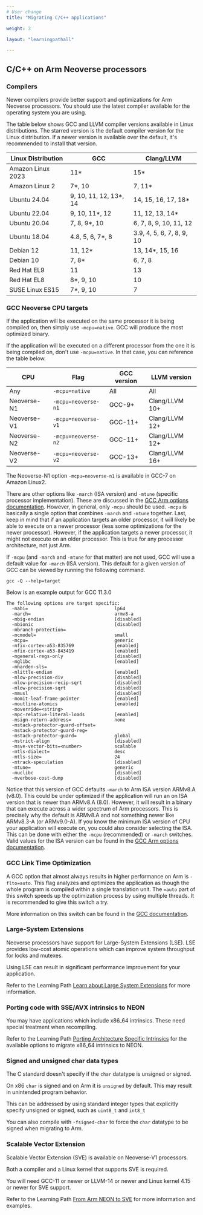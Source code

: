```yaml
---
# User change
title: "Migrating C/C++ applications"

weight: 3

layout: "learningpathall"

---
```


## C/C++ on Arm Neoverse processors

### Compilers

Newer compilers provide better support and optimizations for Arm Neoverse processors. You should use the latest compiler available for the operating system you are using.

The table below shows GCC and LLVM compiler versions available in Linux distributions. The starred version is the default compiler version for the Linux distribution. If a newer version is available over the default, it's recommended to install that version.

Linux Distribution      | GCC                  | Clang/LLVM
------------------------|----------------------|-------------
Amazon Linux 2023       | 11*                  | 15*
Amazon Linux 2          | 7*, 10               | 7, 11*
Ubuntu 24.04		| 9, 10, 11, 12, 13*, 14 | 14, 15, 16, 17, 18*	
Ubuntu 22.04            | 9, 10, 11*, 12       | 11, 12, 13, 14*
Ubuntu 20.04            | 7, 8, 9*, 10         | 6, 7, 8, 9, 10, 11, 12
Ubuntu 18.04            | 4.8, 5, 6, 7*, 8     | 3.9, 4, 5, 6, 7, 8, 9, 10
Debian 12               | 11, 12*              | 13, 14*, 15, 16
Debian 10               | 7, 8*                | 6, 7, 8
Red Hat EL9             | 11                   | 13
Red Hat EL8             | 8*, 9, 10            | 10
SUSE Linux ES15         | 7*, 9, 10            | 7

### GCC Neoverse CPU targets

If the application will be executed on the same processor it is being compiled on, then simply use `-mcpu=native`. GCC will produce the most optimized binary.

If the application will be executed on a different processor from the one it is being compiled on, don't use `-mcpu=native`. In that case, you can reference the table below.

CPU       | Flag    | GCC version      | LLVM version
----------|---------|-------------------|-------------
Any | `-mcpu=native` | All | All
Neoverse-N1 | `-mcpu=neoverse-n1` | GCC-9+ | Clang/LLVM 10+
Neoverse-V1 | `-mcpu=neoverse-v1` | GCC-11+ | Clang/LLVM 12+
Neoverse-N2 | `-mcpu=neoverse-n2` | GCC-11+ | Clang/LLVM 12+
Neoverse-V2 | `-mcpu=neoverse-v2` | GCC-13+    | Clang/LLVM 16+

The Neoverse-N1 option `-mcpu=neoverse-n1` is available in GCC-7 on Amazon Linux2.

There are other options like `-march` (ISA version) and `-mtune` (specific processor implementation). These are discussed in the [GCC Arm options documentation](https://gcc.gnu.org/onlinedocs/gcc/ARM-Options.html). However, in general, only `-mcpu` should be used. `-mcpu` is basically a single option that combines `-march` and `-mtune` together. Last, keep in mind that if an application targets an older processor, it will likely be able to execute on a newer processor (less some optimizations for the newer processor). However, if the application targets a newer processor, it might not execute on an older processor. This is true for any processor architecture, not just Arm.

If `-mcpu` (and `-march` and `-mtune` for that matter) are not used, GCC will use a default value for `-march` (ISA version). This default for a given version of GCC can be viewed by running the following command.

```console
gcc -Q --help=target
```

Below is an example output for GCC 11.3.0

``` output
The following options are target specific:
  -mabi=                                lp64
  -march=                               armv8-a
  -mbig-endian                          [disabled]
  -mbionic                              [disabled]
  -mbranch-protection=
  -mcmodel=                             small
  -mcpu=                                generic
  -mfix-cortex-a53-835769               [enabled]
  -mfix-cortex-a53-843419               [enabled]
  -mgeneral-regs-only                   [disabled]
  -mglibc                               [enabled]
  -mharden-sls=
  -mlittle-endian                       [enabled]
  -mlow-precision-div                   [disabled]
  -mlow-precision-recip-sqrt            [disabled]
  -mlow-precision-sqrt                  [disabled]
  -mmusl                                [disabled]
  -momit-leaf-frame-pointer             [enabled]
  -moutline-atomics                     [enabled]
  -moverride=<string>
  -mpc-relative-literal-loads           [enabled]
  -msign-return-address=                none
  -mstack-protector-guard-offset=
  -mstack-protector-guard-reg=
  -mstack-protector-guard=              global
  -mstrict-align                        [disabled]
  -msve-vector-bits=<number>            scalable
  -mtls-dialect=                        desc
  -mtls-size=                           24
  -mtrack-speculation                   [disabled]
  -mtune=                               generic
  -muclibc                              [disabled]
  -mverbose-cost-dump                   [disabled]
```

Notice that this version of GCC defaults `-march` to Arm ISA version ARMv8.A (v8.0). This could be under optimized if the application will run an on ISA version that is newer than ARMv8.A (8.0). However, it will result in a binary that can execute across a wider spectrum of Arm processors. This is precisely why the default is ARMv8.A and not something newer like ARMv8.3-A (or ARMv9.0-A). If you know the minimum ISA version of CPU your application will execute on, you could also consider selecting the ISA. This can be done with either the `-mcpu` (recommended) or `-march` switches. Valid values for the ISA version can be found in the [GCC Arm options documentation](https://gcc.gnu.org/onlinedocs/gcc/ARM-Options.html).

### GCC Link Time Optimization

A GCC option that almost always results in higher performance on Arm is `-flto=auto`. This flag analyzes and optimizes the application as though the whole program is compiled within a single translation unit. The `=auto` part of this switch speeds up the optimization process by using multiple threads. It is recommended to give this switch a try.

More information on this switch can be found in the [GCC documentation](https://gcc.gnu.org/onlinedocs/gcc/Optimize-Options.html).

### Large-System Extensions

Neoverse processors have support for Large-System Extensions (LSE). LSE provides low-cost atomic operations which can improve system throughput for locks and mutexes.

Using LSE can result in significant performance improvement for your application. 

Refer to the Learning Path [Learn about Large System Extensions](/learning-paths/servers-and-cloud-computing/lse/) for more information. 

### Porting code with SSE/AVX intrinsics to NEON

You may have applications which include x86_64 intrinsics. These need special treatment when recompiling.

Refer to the Learning Path [Porting Architecture Specific Intrinsics](/learning-paths/cross-platform/intrinsics/) for the available options to migrate x86_64 intrinsics to NEON.

### Signed and unsigned char data types

The C standard doesn't specify if the `char` datatype is unsigned or signed.

On x86 `char` is signed and on Arm it is `unsigned` by default. This may result in unintended program behavior. 

This can be addressed by using standard integer types that explicitly specify unsigned or signed, such as `uint8_t` and `int8_t`

You can also compile with `-fsigned-char` to force the `char` datatype to be signed when migrating to Arm. 

### Scalable Vector Extension 

Scalable Vector Extension (SVE) is available on Neoverse-V1 processors.  

Both a compiler and a Linux kernel that supports SVE is required.

You will need GCC-11 or newer or LLVM-14 or newer and Linux kernel 4.15 or newer for SVE support.

Refer to the Learning Path [From Arm NEON to SVE](/learning-paths/servers-and-cloud-computing/sve/sve_basics/) for more information and examples. 

